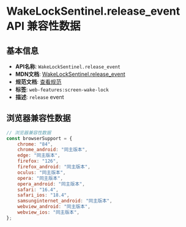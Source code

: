 # WakeLockSentinel.release_event API 兼容性数据

## 基本信息

- **API名称**: `WakeLockSentinel.release_event`
- **MDN文档**: [WakeLockSentinel.release_event](https://developer.mozilla.org/docs/Web/API/WakeLockSentinel/release_event)
- **规范文档**: [查看规范](https://w3c.github.io/screen-wake-lock/#the-onrelease-attribute)
- **标签**: `web-features:screen-wake-lock`
- **描述**: `release` event

## 浏览器兼容性数据

```javascript
// 浏览器兼容性数据
const browserSupport = {
    chrome: "84",
    chrome_android: "同主版本",
    edge: "同主版本",
    firefox: "126",
    firefox_android: "同主版本",
    oculus: "同主版本",
    opera: "同主版本",
    opera_android: "同主版本",
    safari: "16.4",
    safari_ios: "18.4",
    samsunginternet_android: "同主版本",
    webview_android: "同主版本",
    webview_ios: "同主版本",
};

```


